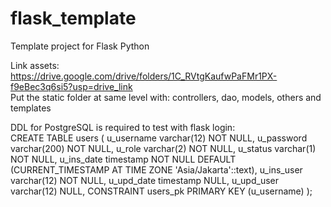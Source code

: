 # flask_template
Template project for Flask Python

Link assets: https://drive.google.com/drive/folders/1C_RVtgKaufwPaFMr1PX-f9eBec3q6si5?usp=drive_link  
Put the static folder at same level with: controllers, dao, models, others and templates

DDL for PostgreSQL is required to test with flask login:  
CREATE TABLE users (
    u_username varchar(12) NOT NULL,
    u_password varchar(200) NOT NULL,
    u_role varchar(2) NOT NULL,
    u_status varchar(1) NOT NULL,
    u_ins_date timestamp NOT NULL DEFAULT (CURRENT_TIMESTAMP AT TIME ZONE 'Asia/Jakarta'::text),
    u_ins_user varchar(12) NOT NULL,
    u_upd_date timestamp NULL,
    u_upd_user varchar(12) NULL,
    CONSTRAINT users_pk PRIMARY KEY (u_username)
);